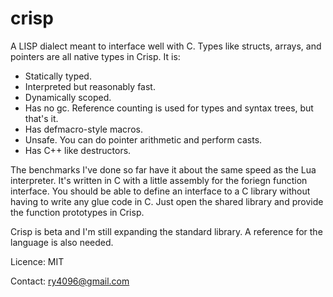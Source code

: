 # crisp
A LISP dialect meant to interface well with C.
Types like structs, arrays, and pointers are all native types in Crisp.
It is:

* Statically typed.
* Interpreted but reasonably fast.
* Dynamically scoped.
* Has no gc. Reference counting is used for types and syntax trees, but that's it.
* Has defmacro-style macros.
* Unsafe. You can do pointer arithmetic and perform casts.
* Has C++ like destructors.

The benchmarks I've done so far have it about the same speed as the Lua interpreter. It's written in C with a little assembly for the foriegn function interface. You should be able to define an interface to a C library without having to write any glue code in C. Just open the shared library and provide the function prototypes in Crisp.

Crisp is beta and I'm still expanding the standard library. A reference for the language is also needed.

Licence: MIT

Contact: ry4096@gmail.com

